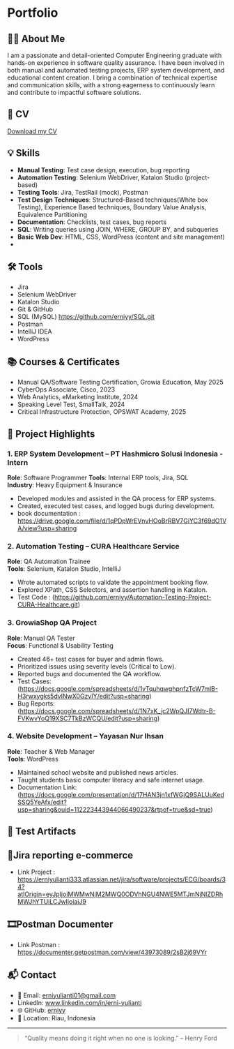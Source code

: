 # Portfolio

## 👩‍💻 About Me
I am a passionate and detail-oriented Computer Engineering graduate with hands-on experience in software quality assurance. I have been involved in both manual and automated testing projects, ERP system development, and educational content creation. I bring a combination of technical expertise and communication skills, with a strong eagerness to continuously learn and contribute to impactful software solutions.

## 📄 CV
[Download my CV](https://drive.google.com/your-cv-link-here)

## 💡 Skills
- **Manual Testing**: Test case design, execution, bug reporting
- **Automation Testing**: Selenium WebDriver, Katalon Studio (project-based)
- **Testing Tools**: Jira, TestRail (mock), Postman
- **Test Design Techniques**: Structured-Based techniques(White box Testing), Experience Based techniques, Boundary Value Analysis, Equivalence Partitioning
- **Documentation**: Checklists, test cases, bug reports
- **SQL**: Writing queries using JOIN, WHERE, GROUP BY, and subqueries
- **Basic Web Dev**: HTML, CSS, WordPress (content and site management)
- 

## 🛠 Tools
- Jira 
- Selenium WebDriver
- Katalon Studio
- Git & GitHub
- SQL (MySQL) https://github.com/erniyy/SQL.git
- Postman 
- IntelliJ IDEA
- WordPress

## 📚 Courses & Certificates
- Manual QA/Software Testing Certification, Growia Education, May 2025
- CyberOps Associate, Cisco, 2023
- Web Analytics, eMarketing Institute, 2024
- Speaking Level Test, SmallTalk, 2024
- Critical Infrastructure Protection, OPSWAT Academy, 2025


## 🧪 Project Highlights

### 1. **ERP System Development – PT Hashmicro Solusi Indonesia - Intern**
**Role**: Software Programmer 
**Tools**: Internal ERP tools, Jira, SQL  
**Industry**: Heavy Equipment & Insurance  
- Developed modules and assisted in the QA process for ERP systems.
- Created, executed test cases, and logged bugs during development.
- book documentation : https://drive.google.com/file/d/1qPDpWrEVnvHOoBrRBV7GiYC3f69dO1VA/view?usp=sharing

### 2. **Automation Testing – CURA Healthcare Service**
**Role**: QA Automation Trainee  
**Tools**: Selenium, Katalon Studio, IntelliJ  
- Wrote automated scripts to validate the appointment booking flow.
- Explored XPath, CSS Selectors, and assertion handling in Katalon.
- Test Code : (https://github.com/erniyy/Automation-Testing-Project-CURA-Healthcare.git)

### 3. **GrowiaShop QA Project**
**Role**: Manual QA Tester  
**Focus**: Functional & Usability Testing  
- Created 46+ test cases for buyer and admin flows.
- Prioritized issues using severity levels (Critical to Low).
- Reported bugs and documented the QA workflow.
- Test Cases: (https://docs.google.com/spreadsheets/d/1vTquhqwghpnfzTcW7mlB-H3rwxygks5dvINwX0GzvIY/edit?usp=sharing)
- Bug Reports: (https://docs.google.com/spreadsheets/d/1N7xK_jc2WpQJI7Wdtr-B-FVKwvYoQ19XSC7TkBzWCQU/edit?usp=sharing)

### 4. **Website Development – Yayasan Nur Ihsan**
**Role**: Teacher & Web Manager  
**Tools**: WordPress  
- Maintained school website and published news articles.
- Taught students basic computer literacy and safe internet usage.
- Documentation Link: (https://docs.google.com/presentation/d/17HAN3jn1xfWGjQ9SALUuKedSSQ5YeAfx/edit?usp=sharing&ouid=112223443944066490237&rtpof=true&sd=true)

## 🧪 Test Artifacts
## 🛒Jira reporting e-commerce
- Link Project : https://erniyulianti333.atlassian.net/jira/software/projects/ECG/boards/34?atlOrigin=eyJpIjoiMWMwNjM2MWQ0ODVhNGU4NWE5MTJmNjNlZDRhMWJhYTUiLCJwIjoiaiJ9

## 🎞Postman Documenter
- Link Postman : https://documenter.getpostman.com/view/43973089/2sB2j69VYr

## 📬 Contact
- 📧 Email: erniyulianti01@gmail.com
- Linkedln: www.linkedin.com/in/erni-yulianti
- 🌐 GitHub: [erniyy](https://github.com/erniyy)
- 📍 Location: Riau, Indonesia

---
> “Quality means doing it right when no one is looking.” – Henry Ford

